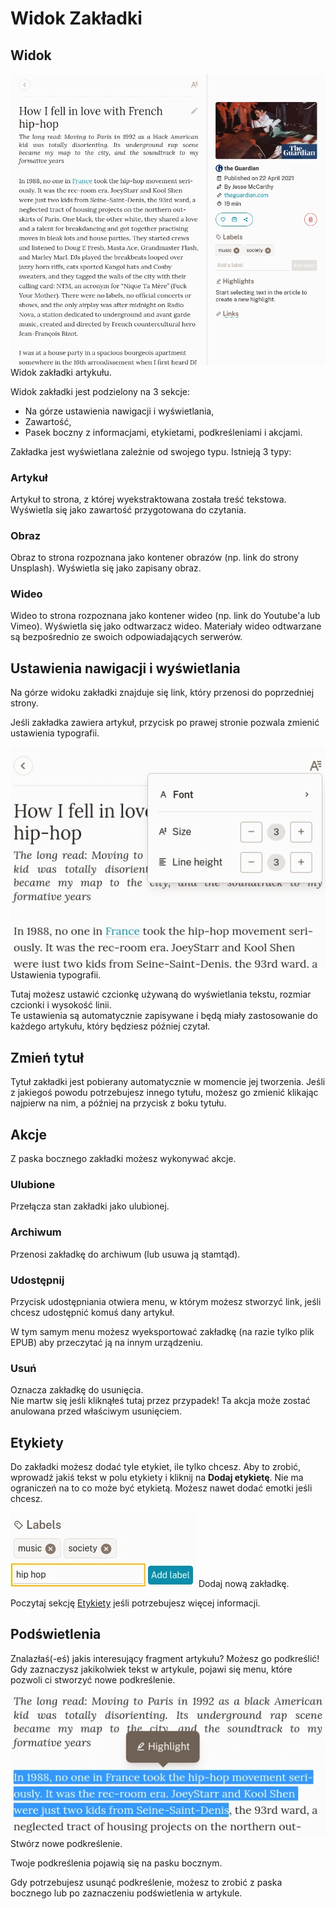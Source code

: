 # Widok Zakładki

## Widok

![The bookmark view](./img/bookmark-view.webp)
Widok zakładki artykułu.

Widok zakładki jest podzielony na 3 sekcje:

- Na górze ustawienia nawigacji i wyświetlania,
- Zawartość,
- Pasek boczny z informacjami, etykietami, podkreśleniami i akcjami.

Zakładka jest wyświetlana zależnie od swojego typu. Istnieją 3 typy:

### Artykuł

Artykuł to strona, z której wyekstraktowana została treść tekstowa. Wyświetla się jako zawartość przygotowana do czytania.

### Obraz

Obraz to strona rozpoznana jako kontener obrazów (np. link do strony Unsplash). Wyświetla się jako zapisany obraz.

### Wideo

Wideo to strona rozpoznana jako kontener wideo (np. link do Youtube'a lub Vimeo). Wyświetla się jako odtwarzacz wideo. Materiały wideo odtwarzane są bezpośrednio ze swoich odpowiadających serwerów.

## Ustawienia nawigacji i wyświetlania

Na górze widoku zakładki znajduje się link, który przenosi do poprzedniej strony.

Jeśli zakładka zawiera artykuł, przycisk po prawej stronie pozwala zmienić ustawienia typografii.

![Ustawienia typografii zakładki](./img/bookmark-typography.webp)
Ustawienia typografii.

Tutaj możesz ustawić czcionkę używaną do wyświetlania tekstu, rozmiar czcionki i wysokość linii.\
Te ustawienia są automatycznie zapisywane i będą miały zastosowanie do każdego artykułu, który będziesz później czytał.

## Zmień tytuł

Tytuł zakładki jest pobierany automatycznie w momencie jej tworzenia. Jeśli z jakiegoś powodu potrzebujesz innego tytułu, możesz go zmienić klikając najpierw na nim, a później na przycisk z boku tytułu.

## Akcje

Z paska bocznego zakładki możesz wykonywać akcje.

### Ulubione

Przełącza stan zakładki jako ulubionej.

### Archiwum

Przenosi zakładkę do archiwum (lub usuwa ją stamtąd).

### Udostępnij

Przycisk udostępniania otwiera menu, w którym możesz stworzyć link, jeśli chcesz udostępnić komuś dany artykuł.

W tym samym menu możesz wyeksportować zakładkę (na razie tylko plik EPUB) aby przeczytać ją na innym urządzeniu.

### Usuń

Oznacza zakładkę do usunięcia.\
Nie martw się jeśli kliknąłeś tutaj przez przypadek! Ta akcja może zostać anulowana przed właściwym usunięciem.

## Etykiety

Do zakładki możesz dodać tyle etykiet, ile tylko chcesz. Aby to zrobić, wprowadź jakiś tekst w polu etykiety i kliknij na **Dodaj etykietę**. Nie ma ograniczeń na to co może być etykietą. Możesz nawet dodać emotki jeśli chcesz.

![Formularz etykiet zakładki](./img/bookmark-labels.webp)
Dodaj nową zakładkę.

Poczytaj sekcję [Etykiety](./labels.md) jeśli potrzebujesz więcej informacji.

## Podświetlenia

Znalazłaś(-eś) jakis interesujący fragment artykułu? Możesz go podkreślić!\
Gdy zaznaczysz jakikolwiek tekst w artykule, pojawi się menu, które pozwoli ci stworzyć nowe podkreślenie.

![Tworzenie podkreślenia zakładki](./img/bookmark-highlight.webp)
Stwórz nowe podkreślenie.

Twoje podkreślenia pojawią się na pasku bocznym.

Gdy potrzebujesz usunąć podkreślenie, możesz to zrobić z paska bocznego lub po zaznaczeniu podświetlenia w artykule.
